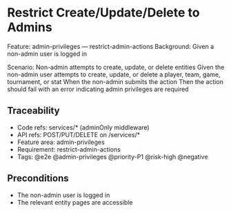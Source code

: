 # Restrict Create/Update/Delete to Admins
Feature: admin-privileges — restrict-admin-actions
  Background:
    Given a non-admin user is logged in

  Scenario: Non-admin attempts to create, update, or delete entities
    Given the non-admin user attempts to create, update, or delete a player, team, game, tournament, or stat
    When the non-admin submits the action
    Then the action should fail with an error indicating admin privileges are required

## Traceability
- Code refs: services/* (adminOnly middleware)
- API refs: POST/PUT/DELETE on /services/*
- Feature area: admin-privileges
- Requirement: restrict-admin-actions
- Tags: @e2e @admin-privileges @priority-P1 @risk-high @negative

## Preconditions
- The non-admin user is logged in
- The relevant entity pages are accessible
